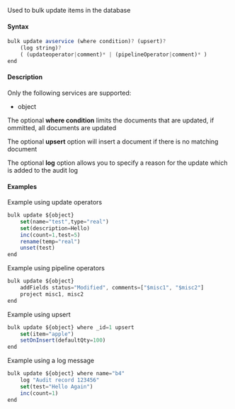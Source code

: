 Used to bulk update items in the database

#### Syntax
```js
bulk update avservice (where condition)? (upsert)?
    (log string)?
    ( (updateoperator|comment)* | (pipelineOperator|comment)* )
end
```

#### Description
Only the following services are supported:
*   object

The optional **where condition** limits the documents that are updated, if ommitted, all documents are updated

The optional **upsert** option will insert a document if there is no matching document

The optional **log** option allows you to specify a reason for the update which is added to the audit log

#### Examples
Example using update operators
```js
bulk update ${object}
    set(name="test",type="real")
    set(description=Hello)
    inc(count=1,test=5)    
    rename(temp="real")
    unset(test)    
end
```

Example using pipeline operators
```js
bulk update ${object}
    addFields status="Modified", comments=["$misc1", "$misc2"]
    project misc1, misc2
end
```

Example using upsert
```js
bulk update ${object} where _id=1 upsert
    set(item="apple")
    setOnInsert(defaultQty=100)
end
```

Example using a log message
```js
bulk update ${object} where name="b4"
    log "Audit record 123456"
    set(test="Hello Again")
    inc(count=1)
end
```
